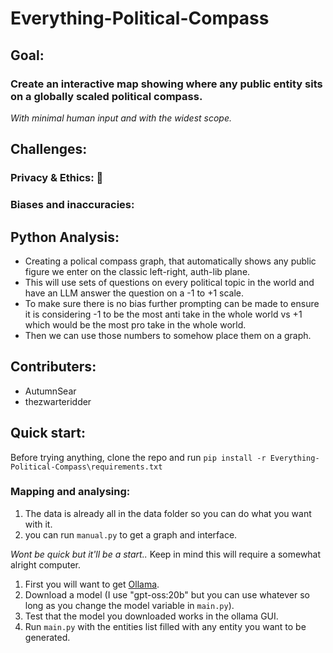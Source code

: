# Everything-Political-Compass

## Goal:
### Create an interactive map showing where any public entity sits on a globally scaled political compass.
*With minimal human input and with the widest scope.*

## Challenges:
### Privacy & Ethics: 🤪
### Biases and inaccuracies:


## Python Analysis:
- Creating a polical compass graph, that automatically shows any public figure we enter on the classic left-right, auth-lib plane.
- This will use sets of questions on every political topic in the world and have an LLM answer the question on a -1 to +1 scale.
- To make sure there is no bias further prompting can be made to ensure it is considering -1 to be the most anti take in the whole world vs +1 which would be the most pro take in the whole world.
- Then we can use those numbers to somehow place them on a graph.

## Contributers:
- AutumnSear
- thezwarteridder



## Quick start:
Before trying anything, clone the repo and run 
`pip install -r Everything-Political-Compass\requirements.txt`

### Mapping and analysing:
1. The data is already all in the data folder so you can do what you want with it.
2. you can run `manual.py` to get a graph and interface.

*Wont be quick but it'll be a start..*
Keep in mind this will require a somewhat alright computer.
1. First you will want to get [Ollama](https://ollama.com/).
2. Download a model (I use "gpt-oss:20b" but you can use whatever so long as you change the model variable in `main.py`).
3. Test that the model you downloaded works in the ollama GUI.
4. Run `main.py` with the entities list filled with any entity you want to be generated.

